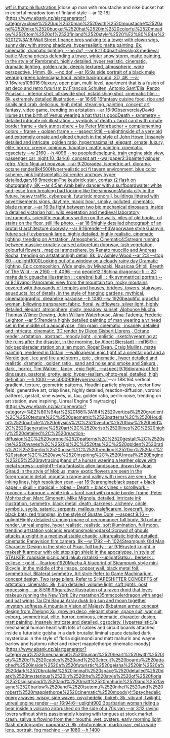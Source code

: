 [wtf is that](https://www.ebank.nz/aiartgenerator?category=wtf%2520is%2520that)[pink](https://www.ebank.nz/aiartgenerator?category=pink)[Illustration.](https://www.ebank.nz/aiartgenerator?category=Illustration.)[close up man with moustache and nike bucket hat in colorful meadow tom of finland style —ar 12:18](https://www.ebank.nz/aiartgenerator?category=close%2520up%2520man%2520with%2520moustache%2520and%2520nike%2520bucket%2520hat%2520in%2520colorful%2520meadow%2520tom%2520of%2520finland%2520style%2520%E2%80%94ar%252012%3A18)[Wall Street finance bros walking to a tower with clown wigs, sunny day with strong shadows, hyperrealistic matte painting, 8k, cinematic, dramatic lighting, --no dof, --ar 8:11](https://www.ebank.nz/aiartgenerator?category=Wall%2520Street%2520finance%2520bros%2520walking%2520to%2520a%2520tower%2520with%2520clown%2520wigs%2C%2520sunny%2520day%2520with%2520strong%2520shadows%2C%2520hyperrealistic%2520matte%2520painting%2C%25208k%2C%2520cinematic%2C%2520dramatic%2520lighting%2C%2520--no%2520dof%2C%2520--ar%25208%3A11)[3:4](https://www.ebank.nz/aiartgenerator?category=3%3A4)[particles](https://www.ebank.nz/aiartgenerator?category=particles)[ship](https://www.ebank.nz/aiartgenerator?category=ship)[3 medieval battle Mecha priests defending a tower, winter snow storm, matte painting, in the style of Rembrandt, highly detailed, hyper realistic, cinematic, dramatic lighting, golden ratio, deeply textured, atmospheric, wide perspective, 14mm, 8k, --no dof, --ar 16:9](https://www.ebank.nz/aiartgenerator?category=3%2520medieval%2520battle%2520Mecha%2520priests%2520defending%2520a%2520tower%2C%2520winter%2520snow%2520storm%2C%2520matte%2520painting%2C%2520in%2520the%2520style%2520of%2520Rembrandt%2C%2520highly%2520detailed%2C%2520hyper%2520realistic%2C%2520cinematic%2C%2520dramatic%2520lighting%2C%2520golden%2520ratio%2C%2520deeply%2520textured%2C%2520atmospheric%2C%2520wide%2520perspective%2C%252014mm%2C%25208k%2C%2520--no%2520dof%2C%2520--ar%252016%3A9)[a side portrait of a black male wearing green balenciaga hood, white background, 3D, 4K, —ar 9:16](https://www.ebank.nz/aiartgenerator?category=a%2520side%2520portrait%2520of%2520a%2520black%2520male%2520wearing%2520green%2520balenciaga%2520hood%2C%2520white%2520background%2C%25203D%2C%25204K%2C%2520%E2%80%94ar%25209%3A16)[wires](https://www.ebank.nz/aiartgenerator?category=wires)[1080](https://www.ebank.nz/aiartgenerator?category=1080)[16:9](https://www.ebank.nz/aiartgenerator?category=16%3A9)[luxury, open plan, multi level, apartment that is a fusion of art deco and retro futurism by François Schuiten, Antonio Sant'Elia, Renzo Picasso : : interior shot, ultrawide shot, establishing shot, cinematic film : : 8k, extremely detailed illustration --ar 16:9](https://www.ebank.nz/aiartgenerator?category=luxury%2C%2520open%2520plan%2C%2520multi%2520level%2C%2520apartment%2520that%2520is%2520a%2520fusion%2520of%2520art%2520deco%2520and%2520retro%2520futurism%2520by%2520Fran%C3%A7ois%2520Schuiten%2C%2520Antonio%2520Sant%27Elia%2C%2520Renzo%2520Picasso%2520%3A%2520%3A%2520interior%2520shot%2C%2520ultrawide%2520shot%2C%2520establishing%2520shot%2C%2520cinematic%2520film%2520%3A%2520%3A%25208k%2C%2520extremely%2520detailed%2520illustration%2520--ar%252016%3A9)[9:16](https://www.ebank.nz/aiartgenerator?category=9%3A16)[fantasy cuisine food, rice and snails and crab, delicious, high detail, steaming, painting, concept art fantasy, video game, trending on artstation --ar 16:9](https://www.ebank.nz/aiartgenerator?category=fantasy%2520cuisine%2520food%2C%2520rice%2520and%2520snails%2520and%2520crab%2C%2520delicious%2C%2520high%2520detail%2C%2520steaming%2C%2520painting%2C%2520concept%2520art%2520fantasy%2C%2520video%2520game%2C%2520trending%2520on%2520artstation%2520--ar%252016%3A9)[Observer](https://www.ebank.nz/aiartgenerator?category=Observer)[clay](https://www.ebank.nz/aiartgenerator?category=clay)[David Hume as the birth of Venus wearing a hat that is good](https://www.ebank.nz/aiartgenerator?category=David%2520Hume%2520as%2520the%2520birth%2520of%2520Venus%2520wearing%2520a%2520hat%2520that%2520is%2520good)[Death + symmetry + detailed intricate ink illustration + symbols of death + tarot card with ornate border frame + dark atmosphere + by Peter Mohrbacher + complementing colors + frame + golden frame + --aspect 9:16 --uplight](https://www.ebank.nz/aiartgenerator?category=Death%2520%2B%2520symmetry%2520%2B%2520detailed%2520intricate%2520ink%2520illustration%2520%2B%2520symbols%2520of%2520death%2520%2B%2520tarot%2520card%2520with%2520ornate%2520border%2520frame%2520%2B%2520dark%2520atmosphere%2520%2B%2520by%2520Peter%2520Mohrbacher%2520%2B%2520complementing%2520colors%2520%2B%2520frame%2520%2B%2520golden%2520frame%2520%2B%2520--aspect%25209%3A16%2520--uplight)[inside of a very old and extremely ornate and gilded church in the style of John Howe | insanely detailed and intricate, golden ratio, hypermaximalist, elegant, ornate, luxury, elite, horror, creepy, ominous, haunting, matte painting, cinematic, cgsociety --w 2160  --h 4096 --no people](https://www.ebank.nz/aiartgenerator?category=inside%2520of%2520a%2520very%2520old%2520and%2520extremely%2520ornate%2520and%2520gilded%2520church%2520in%2520the%2520style%2520of%2520John%2520Howe%2520%7C%2520insanely%2520detailed%2520and%2520intricate%2C%2520golden%2520ratio%2C%2520hypermaximalist%2C%2520elegant%2C%2520ornate%2C%2520luxury%2C%2520elite%2C%2520horror%2C%2520creepy%2C%2520ominous%2C%2520haunting%2C%2520matte%2520painting%2C%2520cinematic%2C%2520cgsociety%2520--w%25202160%2520%2520--h%25204096%2520--no%2520people)[dieselpunk, train engine side view, passenger car, night:10, dark:6, concept art --wallpaper](https://www.ebank.nz/aiartgenerator?category=dieselpunk%2C%2520train%2520engine%2520side%2520view%2C%2520passenger%2520car%2C%2520night%3A10%2C%2520dark%3A6%2C%2520concept%2520art%2520--wallpaper)[2:3](https://www.ebank.nz/aiartgenerator?category=2%3A3)[painterly](https://www.ebank.nz/aiartgenerator?category=painterly)[singer, retro, Victo Ngai art nouveau, --ar 9:20](https://www.ebank.nz/aiartgenerator?category=singer%2C%2520retro%2C%2520Victo%2520Ngai%2520art%2520nouveau%2C%2520--ar%25209%3A20)[oradea, isometric art, diorama, octane render](https://www.ebank.nz/aiartgenerator?category=oradea%2C%2520isometric%2520art%2C%2520diorama%2C%2520octane%2520render)[8k](https://www.ebank.nz/aiartgenerator?category=8k)[4500](https://www.ebank.nz/aiartgenerator?category=4500)[Hyperrealistic sci fi tavern environment, blue color scheme, pink lights](https://www.ebank.nz/aiartgenerator?category=Hyperrealistic%2520sci%2520fi%2520tavern%2520environment%2C%2520blue%2520color%2520scheme%2C%2520pink%2520lights)[metallic  3d render anchovy,hyper detailed,gary](https://www.ebank.nz/aiartgenerator?category=metallic%2520%25203d%2520render%2520anchovy%2Chyper%2520detailed%2Cgary)[16:9](https://www.ebank.nz/aiartgenerator?category=16%3A9)[mexican](https://www.ebank.nz/aiartgenerator?category=mexican)[The keubrick stair, contax t2 flash on photography, 8K --ar 4:5](https://www.ebank.nz/aiartgenerator?category=The%2520keubrick%2520stair%2C%2520contax%2520t2%2520flash%2520on%2520photography%2C%25208K%2520--ar%25204%3A5)[an Arab belly dancer with a surfboard](https://www.ebank.nz/aiartgenerator?category=an%2520Arab%2520belly%2520dancer%2520with%2520a%2520surfboard)[walter white and jesse from breaking bad looking like the simpsons](https://www.ebank.nz/aiartgenerator?category=walter%2520white%2520and%2520jesse%2520from%2520breaking%2520bad%2520looking%2520like%2520the%2520simpsons)[Manila city in the future, heavy traffic, cyberpunk, futuristic monorail, buildings littered with advertisements signs,  daytime, magic hour, smoky, polluted, cinematic, blade runner, --ar 16:9](https://www.ebank.nz/aiartgenerator?category=Manila%2520city%2520in%2520the%2520future%2C%2520heavy%2520traffic%2C%2520cyberpunk%2C%2520futuristic%2520monorail%2C%2520buildings%2520littered%2520with%2520advertisements%2520signs%2C%2520%2520daytime%2C%2520magic%2520hour%2C%2520smoky%2C%2520polluted%2C%2520cinematic%2C%2520blade%2520runner%2C%2520--ar%252016%3A9)[a fight between two bio mechanical dinosaurs, inside a detailed victorian hall. wild vegetation and medieval laboratory instruments. scientific equations written on the walls. piles of old books. oil stains on the floor. still life photo. --ar 16:9](https://www.ebank.nz/aiartgenerator?category=a%2520fight%2520between%2520two%2520bio%2520mechanical%2520dinosaurs%2C%2520inside%2520a%2520detailed%2520victorian%2520hall.%2520wild%2520vegetation%2520and%2520medieval%2520laboratory%2520instruments.%2520scientific%2520equations%2520written%2520on%2520the%2520walls.%2520piles%2520of%2520old%2520books.%2520oil%2520stains%2520on%2520the%2520floor.%2520still%2520life%2520photo.%2520--ar%252016%3A9)[highly detailed photograph of an brutalist architecture doorway --ar 9:16](https://www.ebank.nz/aiartgenerator?category=highly%2520detailed%2520photograph%2520of%2520an%2520brutalist%2520architecture%2520doorway%2520--ar%25209%3A16)[render](https://www.ebank.nz/aiartgenerator?category=render)[--hd](https://www.ebank.nz/aiartgenerator?category=--hd)[Vaporwave style Guanyin, future sci-fi,cyberpunk,large, highly detailed, highly realistic. cinematic lighting, trending on Artstation. Atmospheric. Cinematic](https://www.ebank.nz/aiartgenerator?category=Vaporwave%2520style%2520Guanyin%2C%2520future%2520sci-fi%2Ccyberpunk%2Clarge%2C%2520highly%2520detailed%2C%2520highly%2520realistic.%2520cinematic%2520lighting%2C%2520trending%2520on%2520Artstation.%2520Atmospheric.%2520Cinematic)[4:5](https://www.ebank.nz/aiartgenerator?category=4%3A5)[stream running between massive ornately carved arboretum doorway, lush vegetation, colourful flowers , magical atmosphere, by Renato muccillo and Andreas Rocha, trending on artstation](https://www.ebank.nz/aiartgenerator?category=stream%2520running%2520between%2520massive%2520ornately%2520carved%2520arboretum%2520doorway%2C%2520lush%2520vegetation%2C%2520colourful%2520flowers%2520%2C%2520magical%2520atmosphere%2C%2520by%2520Renato%2520muccillo%2520and%2520Andreas%2520Rocha%2C%2520trending%2520on%2520artstation)[high detail, 8k, by Ashley Wood --ar 2:3 --stop 80 --uplight](https://www.ebank.nz/aiartgenerator?category=high%2520detail%2C%25208k%2C%2520by%2520Ashley%2520Wood%2520--ar%25202%3A3%2520--stop%252080%2520--uplight)[1000](https://www.ebank.nz/aiartgenerator?category=1000)[Looking out of a window on a cloudy rainy day  Dramatic lighting, Epic composition, Wide angle, by Miyazaki, Nausicaa Ghibli, Breath of The Wild  --w 2160 --h 4096 --no people](https://www.ebank.nz/aiartgenerator?category=Looking%2520out%2520of%2520a%2520window%2520on%2520a%2520cloudy%2520rainy%2520day%2520%2520Dramatic%2520lighting%2C%2520Epic%2520composition%2C%2520Wide%2520angle%2C%2520by%2520Miyazaki%2C%2520Nausicaa%2520Ghibli%2C%2520Breath%2520of%2520The%2520Wild%2520%2520--w%25202160%2520--h%25204096%2520--no%2520people)[12:18](https://www.ebank.nz/aiartgenerator?category=12%3A18)[china dragon](https://www.ebank.nz/aiartgenerator?category=china%2520dragon)[sci-fi : : 2D matte dark gouache illustration : : cerebral bull : : 4k symmetrical portrait --ar 9:16](https://www.ebank.nz/aiartgenerator?category=sci-fi%2520%3A%2520%3A%25202D%2520matte%2520dark%2520gouache%2520illustration%2520%3A%2520%3A%2520cerebral%2520bull%2520%3A%2520%3A%25204k%2520symmetrical%2520portrait%2520--ar%25209%3A16)[vapor,](https://www.ebank.nz/aiartgenerator?category=vapor%2C)[Panoramic view from the mountain top, rocky moutains covered with thousands of temples and houses, bridges, towers, stairways, aqueducts, lot of details, in the style of hanging gardens, mythical, cinematographic, dreamlike paradise --h 1080 --w 1920](https://www.ebank.nz/aiartgenerator?category=Panoramic%2520view%2520from%2520the%2520mountain%2520top%2C%2520rocky%2520moutains%2520covered%2520with%2520thousands%2520of%2520temples%2520and%2520houses%2C%2520bridges%2C%2520towers%2C%2520stairways%2C%2520aqueducts%2C%2520lot%2520of%2520details%2C%2520in%2520the%2520style%2520of%2520hanging%2520gardens%2C%2520mythical%2C%2520cinematographic%2C%2520dreamlike%2520paradise%2520--h%25201080%2520--w%25201920)[beautiful graceful woman, billowing transparent fabric, floral, wildflowers, silver light, highly detailed, elegant, atmosphere, misty, meadow, sunset, Alphonse Mucha, Thomas Wilmer Dewing, John William Waterhouse, Alma-Tadema, Frederic Leighton --ar 5:7](https://www.ebank.nz/aiartgenerator?category=beautiful%2520graceful%2520woman%2C%2520billowing%2520transparent%2520fabric%2C%2520floral%2C%2520wildflowers%2C%2520silver%2520light%2C%2520highly%2520detailed%2C%2520elegant%2C%2520atmosphere%2C%2520misty%2C%2520meadow%2C%2520sunset%2C%2520Alphonse%2520Mucha%2C%2520Thomas%2520Wilmer%2520Dewing%2C%2520John%2520William%2520Waterhouse%2C%2520Alma-Tadema%2C%2520Frederic%2520Leighton%2520--ar%25205%3A7)[render](https://www.ebank.nz/aiartgenerator?category=render)[a highly detailed painting of man wearing a vr head set in the middle of a apocalypse , film grain, cinematic , insanely detailed and intricate, cinematic, 3D render by Diego Gisbert Llorens , Octane render, artstation , abstract , moody light , simplistic , sketchy](https://www.ebank.nz/aiartgenerator?category=a%2520highly%2520detailed%2520painting%2520of%2520man%2520wearing%2520a%2520vr%2520head%2520set%2520in%2520the%2520middle%2520of%2520a%2520apocalypse%2520%2C%2520film%2520grain%2C%2520cinematic%2520%2C%2520insanely%2520detailed%2520and%2520intricate%2C%2520cinematic%2C%25203D%2520render%2520by%2520Diego%2520Gisbert%2520Llorens%2520%2C%2520Octane%2520render%2C%2520artstation%2520%2C%2520abstract%2520%2C%2520moody%2520light%2520%2C%2520simplistic%2520%2C%2520sketchy)[yearning at the ruins after the disaster, in the morning, by Albert Bierstadt --ml](https://www.ebank.nz/aiartgenerator?category=yearning%2520at%2520the%2520ruins%2520after%2520the%2520disaster%2C%2520in%2520the%2520morning%2C%2520by%2520Albert%2520Bierstadt%2520--ml)[16:9](https://www.ebank.nz/aiartgenerator?category=16%3A9)[—hd](https://www.ebank.nz/aiartgenerator?category=%E2%80%94hd)[<people](https://www.ebank.nz/aiartgenerator?category=%3Cpeople)[radar station on alien moon, Roger Dean, Craig Mullins, matte painting, rendered in Octain, --wallpaper](https://www.ebank.nz/aiartgenerator?category=radar%2520station%2520on%2520alien%2520moon%2C%2520Roger%2520Dean%2C%2520Craig%2520Mullins%2C%2520matte%2520painting%2C%2520rendered%2520in%2520Octain%2C%2520--wallpaper)[an epic fight of a oriental god and a Nordic god , ice and fire and storm , epic , cinematic , hyper detailed and realistic, dramatic , golden ratio , sand and noise and smoke and Sakura , dark , horror, Tim Walker , fancy , epic fight , —aspect 9:16](https://www.ebank.nz/aiartgenerator?category=an%2520epic%2520fight%2520of%2520a%2520oriental%2520god%2520and%2520a%2520Nordic%2520god%2520%2C%2520ice%2520and%2520fire%2520and%2520storm%2520%2C%2520epic%2520%2C%2520cinematic%2520%2C%2520hyper%2520detailed%2520and%2520realistic%2C%2520dramatic%2520%2C%2520golden%2520ratio%2520%2C%2520sand%2520and%2520noise%2520and%2520smoke%2520and%2520Sakura%2520%2C%2520dark%2520%2C%2520horror%2C%2520Tim%2520Walker%2520%2C%2520fancy%2520%2C%2520epic%2520fight%2520%2C%2520%E2%80%94aspect%25209%3A16)[diorama of felt dinosaurs, pastoral, grotty, epic, hyper-realism, photo-real, detailed, high definition, —h 1000 —w 5000](https://www.ebank.nz/aiartgenerator?category=diorama%2520of%2520felt%2520dinosaurs%2C%2520pastoral%2C%2520grotty%2C%2520epic%2C%2520hyper-realism%2C%2520photo-real%2C%2520detailed%2C%2520high%2520definition%2C%2520%E2%80%94h%25201000%2520%E2%80%94w%25205000)[9:16](https://www.ebank.nz/aiartgenerator?category=9%3A16)[Hyperrealistic.](https://www.ebank.nz/aiartgenerator?category=Hyperrealistic.)[—ar 188:164 vertical gradient, texture, geometric patterns, Houdini particle physics, vector flow field, generative art, crisp lines, highly detailed, reaction-diffusion, voronoi patterns, gestalt, sine waves, pi, tau, golden ratio, perlin noise, trending on art station, awe inspiring, Unreal Engine 5 raytracing](https://www.ebank.nz/aiartgenerator?category=%E2%80%94ar%2520188%3A164%2520vertical%2520gradient%2C%2520texture%2C%2520geometric%2520patterns%2C%2520Houdini%2520particle%2520physics%2C%2520vector%2520flow%2520field%2C%2520generative%2520art%2C%2520crisp%2520lines%2C%2520highly%2520detailed%2C%2520reaction-diffusion%2C%2520voronoi%2520patterns%2C%2520gestalt%2C%2520sine%2520waves%2C%2520pi%2C%2520tau%2C%2520golden%2520ratio%2C%2520perlin%2520noise%2C%2520trending%2520on%2520art%2520station%2C%2520awe%2520inspiring%2C%2520Unreal%2520Engine%25205%2520raytracing)[hand of a human waering a leather glove with metal screws](https://www.ebank.nz/aiartgenerator?category=hand%2520of%2520a%2520human%2520waering%2520a%2520leather%2520glove%2520with%2520metal%2520screws)[--uplight](https://www.ebank.nz/aiartgenerator?category=--uplight)[1](https://www.ebank.nz/aiartgenerator?category=1)[--hd](https://www.ebank.nz/aiartgenerator?category=--hd)[a fantastic alien landscape, drawn by  Jean Giraud in the style of Möbius, many exotic flowers are seen in the foreground in detail, mountain range and valley with rivers are seen, fine inking lines, high resolution scan —ar 16:9](https://www.ebank.nz/aiartgenerator?category=a%2520fantastic%2520alien%2520landscape%2C%2520drawn%2520by%2520%2520Jean%2520Giraud%2520in%2520the%2520style%2520of%2520M%C3%B6bius%2C%2520many%2520exotic%2520flowers%2520are%2520seen%2520in%2520the%2520foreground%2520in%2520detail%2C%2520mountain%2520range%2520and%2520valley%2520with%2520rivers%2520are%2520seen%2C%2520fine%2520inking%2520lines%2C%2520high%2520resolution%2520scan%2520%E2%80%94ar%252016%3A9)[car](https://www.ebank.nz/aiartgenerator?category=car)[engine](https://www.ebank.nz/aiartgenerator?category=engine)[black paper + black paper + skull + magical + robes + Death + black vines + scrollwork + rococco + baroque + white ink + tarot card with ornate border frame, Peter Mohrbacher, Marc Simonetti, Mike Mignola, detailed, intricate ink illustration, symmetry, black metal, death, darkness, alchemy, circle, symbols, sygils, satanic, serpents, malleus maleficarum, lovecraft, logo, black bats, red triangles, in the style of Gustav Dore, --aspect 9:16 --uplight](https://www.ebank.nz/aiartgenerator?category=black%2520paper%2520%2B%2520black%2520paper%2520%2B%2520skull%2520%2B%2520magical%2520%2B%2520robes%2520%2B%2520Death%2520%2B%2520black%2520vines%2520%2B%2520scrollwork%2520%2B%2520rococco%2520%2B%2520baroque%2520%2B%2520white%2520ink%2520%2B%2520tarot%2520card%2520with%2520ornate%2520border%2520frame%2C%2520Peter%2520Mohrbacher%2C%2520Marc%2520Simonetti%2C%2520Mike%2520Mignola%2C%2520detailed%2C%2520intricate%2520ink%2520illustration%2C%2520symmetry%2C%2520black%2520metal%2C%2520death%2C%2520darkness%2C%2520alchemy%2C%2520circle%2C%2520symbols%2C%2520sygils%2C%2520satanic%2C%2520serpents%2C%2520malleus%2520maleficarum%2C%2520lovecraft%2C%2520logo%2C%2520black%2520bats%2C%2520red%2520triangles%2C%2520in%2520the%2520style%2520of%2520Gustav%2520Dore%2C%2520--aspect%25209%3A16%2520--uplight)[Highly detailed stunning image of necromancer full body, 3d octane render, unreal engine, hyper realistic, realistic, soft illumination, full moon, trending artstation,](https://www.ebank.nz/aiartgenerator?category=Highly%2520detailed%2520stunning%2520image%2520of%2520necromancer%2520full%2520body%2C%25203d%2520octane%2520render%2C%2520unreal%2520engine%2C%2520hyper%2520realistic%2C%2520realistic%2C%2520soft%2520illumination%2C%2520full%2520moon%2C%2520trending%2520artstation%2C)[volcanic eruption](https://www.ebank.nz/aiartgenerator?category=volcanic%2520eruption)[smoking](https://www.ebank.nz/aiartgenerator?category=smoking)[dark](https://www.ebank.nz/aiartgenerator?category=dark)[4:3](https://www.ebank.nz/aiartgenerator?category=4%3A3)[crowd of ghouls attacks a knight in a medieval stable chaotic, ultrarealistic highly detailed, cinematic Panavision film camera, 8k --w 1792 --h 1024](https://www.ebank.nz/aiartgenerator?category=crowd%2520of%2520ghouls%2520attacks%2520a%2520knight%2520in%2520a%2520medieval%2520stable%2520chaotic%2C%2520ultrarealistic%2520highly%2520detailed%2C%2520cinematic%2520Panavision%2520film%2520camera%2C%25208k%2520--w%25201792%2520--h%25201024)[Steampunk Old Man Character Design in the style of Pixar, full body --ar 9:16](https://www.ebank.nz/aiartgenerator?category=Steampunk%2520Old%2520Man%2520Character%2520Design%2520in%2520the%2520style%2520of%2520Pixar%2C%2520full%2520body%2520--ar%25209%3A16)[rusted knight in makeshift armour with  old stop sign shield in the apocalypse, in style of STALKER ,roadside picnic and jakub rozalski --uplight](https://www.ebank.nz/aiartgenerator?category=rusted%2520knight%2520in%2520makeshift%2520armour%2520with%2520%2520old%2520stop%2520sign%2520shield%2520in%2520the%2520apocalypse%2C%2520in%2520style%2520of%2520STALKER%2520%2Croadside%2520picnic%2520and%2520jakub%2520rozalski%2520--uplight)[Gatsu :: berserk :: eclipse :: gold --ll](https://www.ebank.nz/aiartgenerator?category=Gatsu%2520%3A%3A%2520berserk%2520%3A%3A%2520eclipse%2520%3A%3A%2520gold%2520--ll)[cartoon](https://www.ebank.nz/aiartgenerator?category=cartoon)[1920](https://www.ebank.nz/aiartgenerator?category=1920)[Mucha,](https://www.ebank.nz/aiartgenerator?category=Mucha%2C)[A blueprint of Steampunk style mini Bicycle,   in the middle of the image,   copper wall, black metal foil, symmetrical,  Bilateral symmetry,  Art style Refer to Game Machinarium.  concept design, Two large pliers, Refer to SHAPESHIFTER CONCEPTS  of artstation, cinematic,  8k, high detailed,  volume light,  soft lights,  post processing    --ar 8:5](https://www.ebank.nz/aiartgenerator?category=A%2520blueprint%2520of%2520Steampunk%2520style%2520mini%2520Bicycle%2C%2520%2520%2520in%2520the%2520middle%2520of%2520the%2520image%2C%2520%2520%2520copper%2520wall%2C%2520black%2520metal%2520foil%2C%2520symmetrical%2C%2520%2520Bilateral%2520symmetry%2C%2520%2520Art%2520style%2520Refer%2520to%2520Game%2520Machinarium.%2520%2520concept%2520design%2C%2520Two%2520large%2520pliers%2C%2520Refer%2520to%2520SHAPESHIFTER%2520CONCEPTS%2520%2520of%2520artstation%2C%2520cinematic%2C%2520%25208k%2C%2520high%2520detailed%2C%2520%2520volume%2520light%2C%2520%2520soft%2520lights%2C%2520%2520post%2520processing%2520%2520%2520%2520--ar%25208%3A5)[16:9](https://www.ebank.nz/aiartgenerator?category=16%3A9)[figurative illustration of a raven droid that loves makeup running the New York City marathon](https://www.ebank.nz/aiartgenerator?category=figurative%2520illustration%2520of%2520a%2520raven%2520droid%2520that%2520loves%2520makeup%2520running%2520the%2520New%2520York%2520City%2520marathon)[35mm](https://www.ebank.nz/aiartgenerator?category=35mm)[cooler](https://www.ebank.nz/aiartgenerator?category=cooler)[dragon with angel and bat wings,Tai Chi Bagua Array,dusk,big  sun and moon together ,mystery,softness,A mountain Vision of Majesty,8k](https://www.ebank.nz/aiartgenerator?category=dragon%2520with%2520angel%2520and%2520bat%2520wings%2CTai%2520Chi%2520Bagua%2520Array%2Cdusk%2Cbig%2520%2520sun%2520and%2520moon%2520together%2520%2Cmystery%2Csoftness%2CA%2520mountain%2520Vision%2520of%2520Majesty%2C8k)[batman armor concept design from Zhelong Xu, growing deco, elegant shape, space suit, war suit, cyborg, symmetrical, elite, horror, ominous, cinematic, character design, matt painting, insanely intricate and detailed, cgsociety, Hyperrealistic.](https://www.ebank.nz/aiartgenerator?category=batman%2520armor%2520concept%2520design%2520from%2520Zhelong%2520Xu%2C%2520growing%2520deco%2C%2520elegant%2520shape%2C%2520space%2520suit%2C%2520war%2520suit%2C%2520cyborg%2C%2520symmetrical%2C%2520elite%2C%2520horror%2C%2520ominous%2C%2520cinematic%2C%2520character%2520design%2C%2520matt%2520painting%2C%2520insanely%2520intricate%2520and%2520detailed%2C%2520cgsociety%2C%2520Hyperrealistic.)[a mechanical human heart with lots of cables and circuit boards attached inside a futuristic geisha in a dark brutalist liminal space detailed dark mysterious in the style of floria sigismondi and matt mahurin and wayne barlow and tsutomu nihei and robert mapplethorpe cinematic moody](https://www.ebank.nz/aiartgenerator?category=a%2520mechanical%2520human%2520heart%2520with%2520lots%2520of%2520cables%2520and%2520circuit%2520boards%2520attached%2520inside%2520a%2520futuristic%2520geisha%2520in%2520a%2520dark%2520brutalist%2520liminal%2520space%2520detailed%2520dark%2520mysterious%2520in%2520the%2520style%2520of%2520floria%2520sigismondi%2520and%2520matt%2520mahurin%2520and%2520wayne%2520barlow%2520and%2520tsutomu%2520nihei%2520and%2520robert%2520mapplethorpe%2520cinematic%2520moody)[4:5](https://www.ebank.nz/aiartgenerator?category=4%3A5)[psychedelic energy waves, wispy, sine waves, psychedelic, bokeh, 8k, vibrant, twilight, unreal engine render --ar 16:9](https://www.ebank.nz/aiartgenerator?category=psychedelic%2520energy%2520waves%2C%2520wispy%2C%2520sine%2520waves%2C%2520psychedelic%2C%2520bokeh%2C%25208k%2C%2520vibrant%2C%2520twilight%2C%2520unreal%2520engine%2520render%2520--ar%252016%3A9)[4:6](https://www.ebank.nz/aiartgenerator?category=4%3A6)[--uplight](https://www.ebank.nz/aiartgenerator?category=--uplight)[90](https://www.ebank.nz/aiartgenerator?category=90)[2:3](https://www.ebank.nz/aiartgenerator?category=2%3A3)[barbarian woman riding a bear inside a volcano airbrushed on the side of a 70s van —ar 3:1](https://www.ebank.nz/aiartgenerator?category=barbarian%2520woman%2520riding%2520a%2520bear%2520inside%2520a%2520volcano%2520airbrushed%2520on%2520the%2520side%2520of%2520a%252070s%2520van%2520%E2%80%94ar%25203%3A1)[2 raving lovers without shirts passionately kissing with tongues at stock market crash, saliva is flowing from their mouths, wet, oysters, early morning light, flash photography, papparazzi, 8k, photorealism, martin parr, extra wide lens, portrait, fog machine --w 1080 --h 1400](https://www.ebank.nz/aiartgenerator?category=2%2520raving%2520lovers%2520without%2520shirts%2520passionately%2520kissing%2520with%2520tongues%2520at%2520stock%2520market%2520crash%2C%2520saliva%2520is%2520flowing%2520from%2520their%2520mouths%2C%2520wet%2C%2520oysters%2C%2520early%2520morning%2520light%2C%2520flash%2520photography%2C%2520papparazzi%2C%25208k%2C%2520photorealism%2C%2520martin%2520parr%2C%2520extra%2520wide%2520lens%2C%2520portrait%2C%2520fog%2520machine%2520--w%25201080%2520--h%25201400)